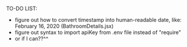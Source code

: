 TO-DO LIST:

- figure out how to convert timestamp into human-readable date, like: February 16, 2020 (BathroomDetails.jsx)
- figure out syntax to import apiKey from .env file instead of "require"
- or if I can??^^